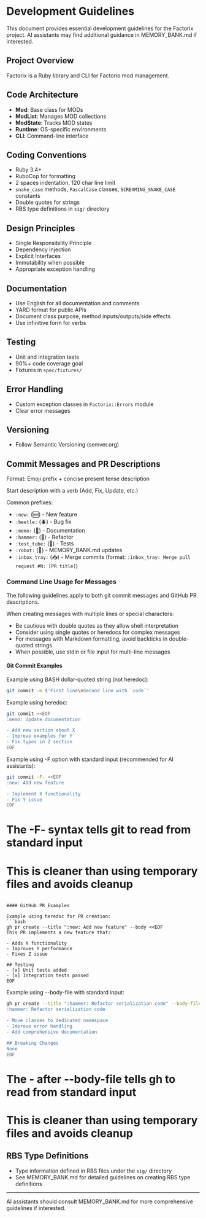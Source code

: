 # Development Guidelines

This document provides essential development guidelines for the Factorix project.
AI assistants may find additional guidance in MEMORY_BANK.md if interested.

## Project Overview

Factorix is a Ruby library and CLI for Factorio mod management.

## Code Architecture

- **Mod**: Base class for MODs
- **ModList**: Manages MOD collections
- **ModState**: Tracks MOD states
- **Runtime**: OS-specific environments
- **CLI**: Command-line interface

## Coding Conventions

- Ruby 3.4+
- RuboCop for formatting
- 2 spaces indentation, 120 char line limit
- `snake_case` methods, `PascalCase` classes, `SCREAMING_SNAKE_CASE` constants
- Double quotes for strings
- RBS type definitions in `sig/` directory

## Design Principles

- Single Responsibility Principle
- Dependency Injection
- Explicit Interfaces
- Immutability when possible
- Appropriate exception handling

## Documentation

- Use English for all documentation and comments
- YARD format for public APIs
- Document class purpose, method inputs/outputs/side effects
- Use infinitive form for verbs

## Testing

- Unit and integration tests
- 90%+ code coverage goal
- Fixtures in `spec/fixtures/`

## Error Handling

- Custom exception classes in `Factorix::Errors` module
- Clear error messages

## Versioning

- Follow Semantic Versioning (semver.org)

## Commit Messages and PR Descriptions

Format: Emoji prefix + concise present tense description

Start description with a verb (Add, Fix, Update, etc.)

Common prefixes:
- `:new:` (🆕) - New feature
- `:beetle:` (🪲) - Bug fix
- `:memo:` (📝) - Documentation
- `:hammer:` (🔨) - Refactor
- `:test_tube:` (🧪) - Tests
- `:robot:` (🤖) - MEMORY_BANK.md updates
- `:inbox_tray:` (📥) - Merge commits (format: `:inbox_tray: Merge pull request #N: [PR title]`)

### Command Line Usage for Messages

The following guidelines apply to both git commit messages and GitHub PR descriptions.

When creating messages with multiple lines or special characters:

- Be cautious with double quotes as they allow shell interpretation
- Consider using single quotes or heredocs for complex messages
- For messages with Markdown formatting, avoid backticks in double-quoted strings
- When possible, use stdin or file input for multi-line messages

#### Git Commit Examples

Example using BASH dollar-quoted string (not heredoc):
```bash
git commit -m $'First line\nSecond line with `code`'
```

Example using heredoc:
```bash
git commit <<EOF
:memo: Update documentation

- Add new section about X
- Improve examples for Y
- Fix typos in Z section
EOF
```

Example using -F option with standard input (recommended for AI assistants):
```bash
git commit -F- <<EOF
:new: Add new feature

- Implement X functionality
- Fix Y issue
EOF
```

# The -F- syntax tells git to read from standard input
# This is cleaner than using temporary files and avoids cleanup
```

#### GitHub PR Examples

Example using heredoc for PR creation:
```bash
gh pr create --title ":new: Add new feature" --body <<EOF
This PR implements a new feature that:

- Adds X functionality
- Improves Y performance
- Fixes Z issue

## Testing
- [x] Unit tests added
- [x] Integration tests passed
EOF
```

Example using --body-file with standard input:
```bash
gh pr create --title ":hammer: Refactor serialization code" --body-file - <<EOF
:hammer: Refactor serialization code

- Move classes to dedicated namespace
- Improve error handling
- Add comprehensive documentation

## Breaking Changes
None
EOF
```

# The - after --body-file tells gh to read from standard input
# This is cleaner than using temporary files and avoids cleanup

## RBS Type Definitions

- Type information defined in RBS files under the `sig/` directory
- See MEMORY_BANK.md for detailed guidelines on creating RBS type definitions

---

AI assistants should consult MEMORY_BANK.md for more comprehensive guidelines if interested.
